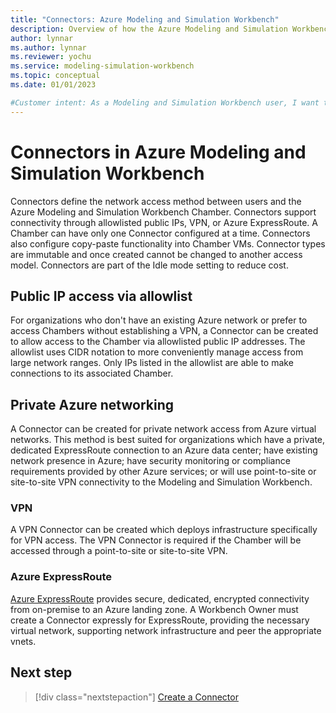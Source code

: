 ```yaml
---
title: "Connectors: Azure Modeling and Simulation Workbench"
description: Overview of how the Azure Modeling and Simulation Workbench implements connectors.
author: lynnar
ms.author: lynnar
ms.reviewer: yochu
ms.service: modeling-simulation-workbench
ms.topic: conceptual
ms.date: 01/01/2023

#Customer intent: As a Modeling and Simulation Workbench user, I want to understand the Connector component.
---
```

# Connectors in Azure Modeling and Simulation Workbench

Connectors define the network access method between users and the Azure Modeling and Simulation Workbench Chamber. Connectors support connectivity through allowlisted public IPs, VPN, or Azure ExpressRoute.  A Chamber can have only one Connector configured at a time.  Connectors also configure copy-paste functionality into Chamber VMs. Connector types are immutable and once created cannot be changed to another access model. Connectors are part of the Idle mode setting to reduce cost.

## Public IP access via allowlist

For organizations who don't have an existing Azure network or prefer to access Chambers without establishing a VPN, a Connector can be created to allow access to the Chamber via allowlisted public IP addresses. The allowlist uses CIDR notation to more conveniently manage access from large network ranges. Only IPs listed in the allowlist are able to make connections to its associated Chamber.

## Private Azure networking

A Connector can be created for private network access from Azure virtual networks. This method is best suited for organizations which have a private, dedicated ExpressRoute connection to an Azure data center; have existing network presence in Azure; have security monitoring or compliance requirements provided by other Azure services; or will use point-to-site or site-to-site VPN connectivity to the Modeling and Simulation Workbench.

### VPN

A VPN Connector can be created which deploys infrastructure specifically for VPN access. The VPN Connector is required if the Chamber will be accessed through a point-to-site or site-to-site VPN.

### Azure ExpressRoute

[Azure ExpressRoute](/azure/expressroute/expressroute-introduction) provides secure, dedicated, encrypted connectivity from on-premise to an Azure landing zone. A Workbench Owner must create a Connector expressly for ExpressRoute, providing the necessary virtual network, supporting network infrastructure and peer the appropriate vnets.

## Next step

> [!div class="nextstepaction"]
> [Create a Connector](./how-to-guide-set-up-networking.md)
